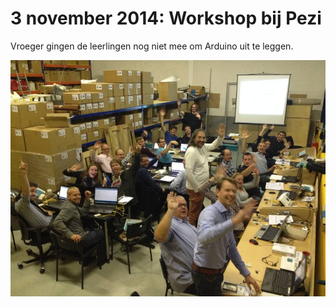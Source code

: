 # 3 november 2014: Workshop bij Pezi

Vroeger gingen de leerlingen nog niet mee om Arduino uit te leggen.

![Workshop](20141103Pezi.jpg)

